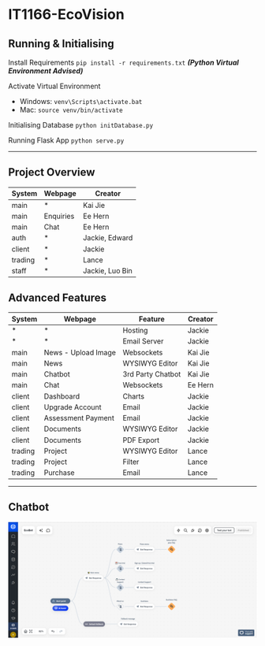 # IT1166-EcoVision

## Running & Initialising
Install Requirements
`pip install -r requirements.txt`
***(Python Virtual Environment Advised)***

Activate Virtual Environment
- Windows: `venv\Scripts\activate.bat`
- Mac: `source venv/bin/activate`

Initialising Database
`python initDatabase.py`

Running Flask App
`python serve.py`

___

## Project Overview
| System | Webpage | Creator |
| ------ | ------- | ------- |
| main | * | Kai Jie |
| main | Enquiries | Ee Hern |
| main | Chat | Ee Hern |
| auth | * | Jackie, Edward |
| client | * | Jackie |
| trading | * | Lance |
| staff | * | Jackie, Luo Bin |

## Advanced Features
| System | Webpage | Feature | Creator |
| ------ | ------- | ------- | ------- |
| * | * | Hosting | Jackie |
| * | * | Email Server | Jackie |
| main | News - Upload Image | Websockets | Kai Jie |
| main | News | WYSIWYG Editor | Kai Jie |
| main | Chatbot | 3rd Party Chatbot | Kai Jie |
| main | Chat | Websockets | Ee Hern |
| client | Dashboard | Charts | Jackie |
| client | Upgrade Account | Email | Jackie |
| client | Assessment Payment | Email | Jackie |
| client | Documents | WYSIWYG Editor | Jackie |
| client | Documents | PDF Export | Jackie |
| trading | Project | WYSIWYG Editor | Lance |
| trading | Project | Filter | Lance |
| trading | Purchase | Email | Lance |

___

## Chatbot
![Chatbot Workflow](/app/static/images/chatbot_example.png)